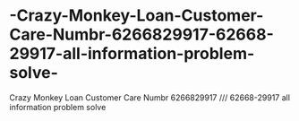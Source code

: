 # -Crazy-Monkey-Loan-Customer-Care-Numbr-6266829917-62668-29917-all-information-problem-solve-
 Crazy Monkey Loan  Customer Care Numbr 6266829917 /// 62668-29917 all information problem solve 
